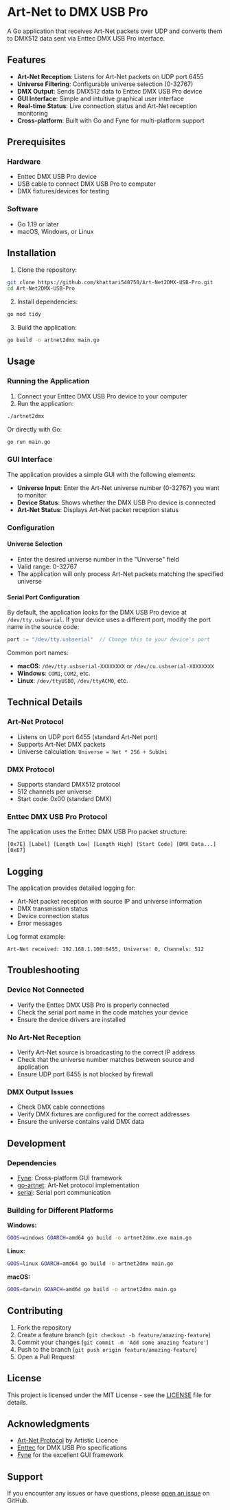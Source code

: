 # Art-Net to DMX USB Pro

A Go application that receives Art-Net packets over UDP and converts them to DMX512 data sent via Enttec DMX USB Pro interface.

## Features

- **Art-Net Reception**: Listens for Art-Net packets on UDP port 6455
- **Universe Filtering**: Configurable universe selection (0-32767)
- **DMX Output**: Sends DMX512 data to Enttec DMX USB Pro device
- **GUI Interface**: Simple and intuitive graphical user interface
- **Real-time Status**: Live connection status and Art-Net reception monitoring
- **Cross-platform**: Built with Go and Fyne for multi-platform support

## Prerequisites

### Hardware
- Enttec DMX USB Pro device
- USB cable to connect DMX USB Pro to computer
- DMX fixtures/devices for testing

### Software
- Go 1.19 or later
- macOS, Windows, or Linux

## Installation

1. Clone the repository:
```bash
git clone https://github.com/khattari540750/Art-Net2DMX-USB-Pro.git
cd Art-Net2DMX-USB-Pro
```

2. Install dependencies:
```bash
go mod tidy
```

3. Build the application:
```bash
go build -o artnet2dmx main.go
```

## Usage

### Running the Application

1. Connect your Enttec DMX USB Pro device to your computer
2. Run the application:
```bash
./artnet2dmx
```
Or directly with Go:
```bash
go run main.go
```

### GUI Interface

The application provides a simple GUI with the following elements:

- **Universe Input**: Enter the Art-Net universe number (0-32767) you want to monitor
- **Device Status**: Shows whether the DMX USB Pro device is connected
- **Art-Net Status**: Displays Art-Net packet reception status

### Configuration

#### Universe Selection
- Enter the desired universe number in the "Universe" field
- Valid range: 0-32767
- The application will only process Art-Net packets matching the specified universe

#### Serial Port Configuration
By default, the application looks for the DMX USB Pro device at `/dev/tty.usbserial`. If your device uses a different port, modify the port name in the source code:

```go
port := "/dev/tty.usbserial"  // Change this to your device's port
```

Common port names:
- **macOS**: `/dev/tty.usbserial-XXXXXXXX` or `/dev/cu.usbserial-XXXXXXXX`
- **Windows**: `COM1`, `COM2`, etc.
- **Linux**: `/dev/ttyUSB0`, `/dev/ttyACM0`, etc.

## Technical Details

### Art-Net Protocol
- Listens on UDP port 6455 (standard Art-Net port)
- Supports Art-Net DMX packets
- Universe calculation: `Universe = Net * 256 + SubUni`

### DMX Protocol
- Supports standard DMX512 protocol
- 512 channels per universe
- Start code: 0x00 (standard DMX)

### Enttec DMX USB Pro Protocol
The application uses the Enttec DMX USB Pro packet structure:
```
[0x7E] [Label] [Length Low] [Length High] [Start Code] [DMX Data...] [0xE7]
```

## Logging

The application provides detailed logging for:
- Art-Net packet reception with source IP and universe information
- DMX transmission status
- Device connection status
- Error messages

Log format example:
```
Art-Net received: 192.168.1.100:6455, Universe: 0, Channels: 512
```

## Troubleshooting

### Device Not Connected
- Verify the Enttec DMX USB Pro is properly connected
- Check the serial port name in the code matches your device
- Ensure the device drivers are installed

### No Art-Net Reception
- Verify Art-Net source is broadcasting to the correct IP address
- Check that the universe number matches between source and application
- Ensure UDP port 6455 is not blocked by firewall

### DMX Output Issues
- Check DMX cable connections
- Verify DMX fixtures are configured for the correct addresses
- Ensure the universe contains valid DMX data

## Development

### Dependencies
- [Fyne](https://fyne.io/): Cross-platform GUI framework
- [go-artnet](https://github.com/jsimonetti/go-artnet): Art-Net protocol implementation
- [serial](https://github.com/tarm/serial): Serial port communication

### Building for Different Platforms

**Windows:**
```bash
GOOS=windows GOARCH=amd64 go build -o artnet2dmx.exe main.go
```

**Linux:**
```bash
GOOS=linux GOARCH=amd64 go build -o artnet2dmx main.go
```

**macOS:**
```bash
GOOS=darwin GOARCH=amd64 go build -o artnet2dmx main.go
```

## Contributing

1. Fork the repository
2. Create a feature branch (`git checkout -b feature/amazing-feature`)
3. Commit your changes (`git commit -m 'Add some amazing feature'`)
4. Push to the branch (`git push origin feature/amazing-feature`)
5. Open a Pull Request

## License

This project is licensed under the MIT License - see the [LICENSE](LICENSE) file for details.

## Acknowledgments

- [Art-Net Protocol](https://art-net.org.uk/) by Artistic Licence
- [Enttec](https://www.enttec.com/) for DMX USB Pro specifications
- [Fyne](https://fyne.io/) for the excellent GUI framework

## Support

If you encounter any issues or have questions, please [open an issue](https://github.com/khattari540750/Art-Net2DMX-USB-Pro/issues) on GitHub.
